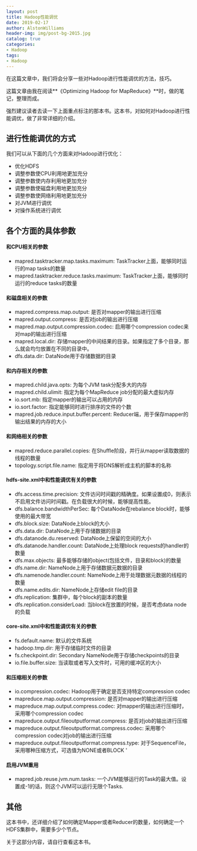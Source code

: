 ```yaml
---
layout: post
title: Hadoop性能调优
date: 2019-02-17
author: AlstonWilliams
header-img: img/post-bg-2015.jpg
catalog: true
categories:
- Hadoop
tags:
- Hadoop
---
```

在这篇文章中，我们将会分享一些对Hadoop进行性能调优的方法，技巧。

这篇文章由我在阅读**《Optimizing Hadoop for MapReduce》**时，做的笔记，整理而成。

强烈建议读者去读一下上面重点标注的那本书。这本书，对如何对Hadoop进行性能调优，做了非常详细的介绍。

## 进行性能调优的方式

我们可以从下面的几个方面来对Hadoop进行优化：
- 优化HDFS
- 调整参数使CPU利用地更加充分
- 调整参数使内存利用地更加充分
- 调整参数使磁盘利用地更加充分
- 调整参数使网络利用地更加充分
- 对JVM进行调优
- 对操作系统进行调优

## 各个方面的具体参数

#### 和CPU相关的参数
- mapred.tasktracker.map.tasks.maximum: TaskTracker上面，能够同时运行的map tasks的数量
- mapred.tasktracker.reduce.tasks.maximum: TaskTracker上面，能够同时运行的reduce tasks的数量

#### 和磁盘相关的参数
- mapred.compress.map.output: 是否对mapper的输出进行压缩
- mapred.output.compress: 是否对job的输出进行压缩
- mapred.map.output.compression.codec: 启用哪个compression codec来对map的输出进行压缩
- mapred.local.dir: 存储mapper的中间结果的目录。如果指定了多个目录，那么就会均匀放置在不同的目录中。
- dfs.data.dir: DataNode用于存储数据的目录

#### 和内存相关的参数
- mapred.child.java.opts: 为每个JVM task分配多大的内存
- mapred.child.ulimit: 指定为每个MapReduce job分配的最大虚拟内存
- io.sort.mb: 指定mapper的输出可以占用的内存
- io.sort.factor: 指定能够同时进行排序的文件的个数
- mapred.job.reduce.input.buffer.percent: Reducer端，用于保存mapper的输出结果的内存的大小

#### 和网络相关的参数
- mapred.reduce.parallel.copies: 在Shuffle阶段，并行从mapper读取数据的线程的数量
- topology.script.file.name: 指定用于将DNS解析成主机的脚本的名称

#### hdfs-site.xml中和性能调优有关的参数
- dfs.access.time.precision: 文件访问时间戳的精确度。如果设置成0，则表示不启用文件访问时间戳。在负载很大的时候，能够提高性能。
- dfs.balance.bandwidthPerSec: 每个DataNode在rebalance block时，能够使用的最大带宽
- dfs.block.size: DataNode上block的大小
- dfs.data.dir: DataNode上用于存储数据的目录
- dfs.datanode.du.reserved: DataNode上保留的空间的大小
- dfs.datanode.handler.count: DataNode上处理block requests的handler的数量
- dfs.max.objects: 最多能够存储的object(包括文件，目录和block)的数量
- dfs.name.dir: NameNode上用于存储数据元数据的目录
- dfs.namenode.handler.count: NameNode上用于处理数据元数据的线程的数量
- dfs.name.edits.dir: NameNode上存储edit file的目录
- dfs.replication: 集群中，每个block的副本的数量
- dfs.replication.considerLoad: 当block在放置的时候，是否考虑data node的负载

#### core-site.xml中和性能调优有关的参数
- fs.default.name: 默认的文件系统
- hadoop.tmp.dir: 用于存储临时文件的目录
- fs.checkpoint.dir: Secondary NameNode用于存储checkpoints的目录
- io.file.buffer.size: 当读取或者写入文件时，可用的缓冲区的大小

#### 和压缩相关的参数
- io.compression.codec: Hadoop用于确定是否支持特定compression codec
- mapreduce.map.output.compression: 是否对mapper的输出进行压缩
- mapreduce.map.output.compress.codec: 对mapper的输出进行压缩时，采用哪个compression codec
- mapreduce.output.fileoutputformat.compress: 是否对job的输出进行压缩
- mapreduce.output.fileoutputformat.compress.codec: 采用哪个compression codec对job的输出进行压缩
- mapreduce.output.fileoutputformat.compress.type: 对于SequenceFile，采用哪种压缩方式，可选值为NONE或者BLOCK
'
#### 启用JVM重用
- mapred.job.reuse.jvm.num.tasks: 一个JVM能够运行的Task的最大值。设置成-1的话，则这个JVM可以运行无限个Tasks.

## 其他

这本书中，还详细介绍了如何确定Mapper或者Reducer的数量，如何确定一个HDFS集群中，需要多少个节点。

关于这部分内容，请自行查看这本书。
